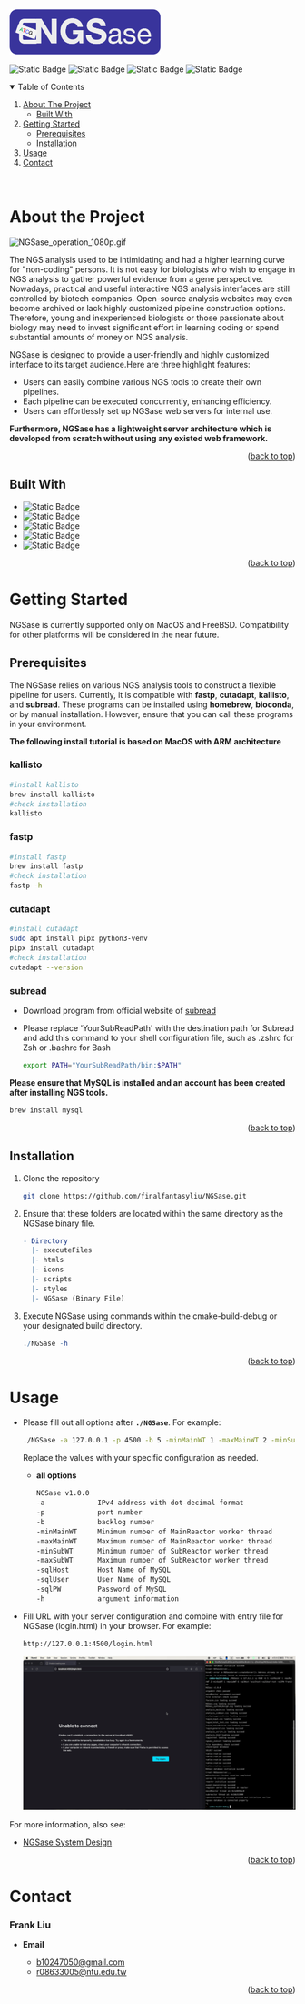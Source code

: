  
<a name="readme-top"></a>

<img src="readme_images/NGSase_logo.png" alt="Logo" width="" height="80">

![Static Badge](https://img.shields.io/badge/release-v1.0.0-green?logo=github)
![Static Badge](https://img.shields.io/badge/MacOS%2FFreeBSD-supported-green)
![Static Badge](https://img.shields.io/badge/NGS-analysis-royalblue?labelColor=orange)
![Static Badge](https://img.shields.io/badge/Maturity%20Level-~95%25-yellow?style=flat&labelColor=black)






<details open>
  <summary>Table of Contents</summary>
  <ol>
    <li>
      <a href="#about-the-project">About The Project</a>
      <ul>
        <li><a href="#built-with">Built With</a></li>
      </ul>
    </li>
    <li>
      <a href="#getting-started">Getting Started</a>
      <ul>
        <li><a href="#prerequisites">Prerequisites</a></li>
        <li><a href="#installation">Installation</a></li>
      </ul>
    </li>
    <li><a href="#usage">Usage</a></li>
    <li><a href="#contact">Contact</a></li>
  </ol>
</details>
<br />


# About the Project
![NGSase_operation_1080p.gif](readme_images/NGSase_operation_1080p.gif)

The NGS analysis used to be intimidating and had a higher learning curve for "non-coding" persons. It is not easy for biologists who wish to engage in NGS analysis to gather powerful evidence from a gene perspective. Nowadays, practical and useful interactive NGS analysis interfaces are still controlled by biotech companies. Open-source analysis websites may even become archived or lack highly customized pipeline construction options. Therefore, young and inexperienced biologists or those passionate about biology may need to invest significant effort in learning coding or spend substantial amounts of money on NGS analysis.

NGSase is designed to provide a user-friendly and highly customized interface to its target audience.Here are three highlight features: 

- Users can easily combine various NGS tools to create their own pipelines.
- Each pipeline can be executed concurrently, enhancing efficiency.
- Users can effortlessly set up NGSase web servers for internal use.

**Furthermore, NGSase has a lightweight server architecture which is developed from scratch without using any existed web framework.**
<p align="right">(<a href="#readme-top">back to top</a>)</p>

## Built With

* ![Static Badge](https://img.shields.io/badge/c%2B%2B17-green?style=for-the-badge&logo=c%2B%2B&color=blue)
* ![Static Badge](https://img.shields.io/badge/HTML-orange?style=for-the-badge&logo=html5&logoColor=white)
* ![Static Badge](https://img.shields.io/badge/css-royalblue?style=for-the-badge&logo=css3&labelColor=royalblue)
* ![Static Badge](https://img.shields.io/badge/JavaScript-green?style=for-the-badge&logo=javascript&logoColor=white)
* ![Static Badge](https://img.shields.io/badge/MySQL%208.3.0-purple?style=for-the-badge&logo=mysql&logoColor=white)
<p align="right">(<a href="#readme-top">back to top</a>)</p>

# Getting Started

NGSase is currently supported only on MacOS and FreeBSD. Compatibility for other platforms will be considered in the near future.
## Prerequisites

The NGSase relies on various NGS analysis tools to construct a flexible pipeline for users. Currently, it is compatible with **fastp**, **cutadapt**, **kallisto**, and **subread**. These programs can be installed using **homebrew**, **bioconda**, or by manual installation. However, ensure that you can call these programs in your environment.  

**The following install tutorial is based on MacOS with ARM architecture**

### kallisto

```bash
#install kallisto
brew install kallisto
#check installation
kallisto
```

### fastp

```bash
#install fastp
brew install fastp
#check installation
fastp -h
```

### cutadapt

```bash
#install cutadapt
sudo apt install pipx python3-venv
pipx install cutadapt
#check installation
cutadapt --version
```

### subread

- Download program from official website of [subread](https://sourceforge.net/projects/subread/files/subread-2.0.6/)
- Please replace 'YourSubReadPath' with the destination path for Subread and add this command to your shell configuration file, such as .zshrc for Zsh or .bashrc for Bash
    
    ```bash
    export PATH="YourSubReadPath/bin:$PATH"
    ```
    

**Please ensure that MySQL is installed and an account has been created after installing NGS tools.**

```bash
brew install mysql
```
<p align="right">(<a href="#readme-top">back to top</a>)</p>

## Installation

1. Clone the repository
    
    ```bash
    git clone https://github.com/finalfantasyliu/NGSase.git
    ```
    
2. Ensure that these folders are located within the same directory as the NGSase binary file.
    
    ```mathematica
    - Directory
      |- executeFiles
      |- htmls
      |- icons
      |- scripts
      |- styles
      |- NGSase (Binary File)
    ```
    
3. Execute NGSase using commands within the cmake-build-debug or your designated build directory.
    
    ```mathematica
    ./NGSase -h
    ```
    
<p align="right">(<a href="#readme-top">back to top</a>)</p>

# Usage

- Please fill out all options after **`./NGSase`**. For example:
    
    ```bash
    ./NGSase -a 127.0.0.1 -p 4500 -b 5 -minMainWT 1 -maxMainWT 2 -minSubWT 1 -maxSubWT 6 -sqlHost localhost -sqlUser BIOLAB -sqlPW 1234567
    ```
    
    Replace the values with your specific configuration as needed.
    
    - **all options**
        
        ```bash
        NGSase v1.0.0
        -a             IPv4 address with dot-decimal format
        -p             port number
        -b             backlog number
        -minMainWT     Minimum number of MainReactor worker thread
        -maxMainWT     Maximum number of MainReactor worker thread
        -minSubWT      Minimum number of SubReactor worker thread
        -maxSubWT      Maximum number of SubReactor worker thread
        -sqlHost       Host Name of MySQL
        -sqlUser       User Name of MySQL
        -sqlPW         Password of MySQL
        -h             argument information
        ```
        
- Fill URL with your server configuration and combine with entry file for NGSase (login.html) in your browser. For example:
    
    ```bash
    http://127.0.0.1:4500/login.html
    ```
    
    ![NGSase_URL](readme_images/NGSase_URL.gif)
    

For more information, also see:

- [NGSase System Design](https://sharp-wandflower-7df.notion.site/NGSase-System-Design-41e93538f72448b18d8d8440da4ac045?pvs=4)

<p align="right">(<a href="#readme-top">back to top</a>)</p>

# Contact

### Frank Liu

- **Email**
    
  - b10247050@gmail.com
  - r08633005@ntu.edu.tw
    
<p align="right">(<a href="#readme-top">back to top</a>)</p>
